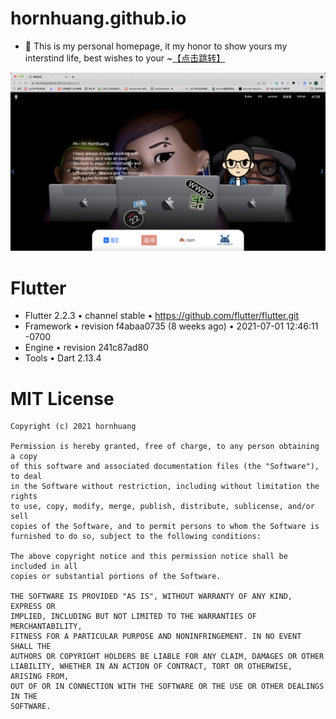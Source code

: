 # hornhuang.github.io 
- 🚀 This is my personal homepage, it my honor to show yours my interstind life, best wishes to your ~[【点击跳转】](https://hornhuang.github.io/#/)

<a href="https://hornhuang.github.io/#/">
<img src="https://github.com/hornhuang/hornhuang.github.io/blob/master/readme_res/images/indexpage.png" alt="首页展示 · 点击跳转">
</a>

# Flutter
- Flutter 2.2.3 • channel stable • https://github.com/flutter/flutter.git
- Framework • revision f4abaa0735 (8 weeks ago) • 2021-07-01 12:46:11 -0700
- Engine • revision 241c87ad80
- Tools • Dart 2.13.4

# MIT License
```
Copyright (c) 2021 hornhuang

Permission is hereby granted, free of charge, to any person obtaining a copy
of this software and associated documentation files (the "Software"), to deal
in the Software without restriction, including without limitation the rights
to use, copy, modify, merge, publish, distribute, sublicense, and/or sell
copies of the Software, and to permit persons to whom the Software is
furnished to do so, subject to the following conditions:

The above copyright notice and this permission notice shall be included in all
copies or substantial portions of the Software.

THE SOFTWARE IS PROVIDED "AS IS", WITHOUT WARRANTY OF ANY KIND, EXPRESS OR
IMPLIED, INCLUDING BUT NOT LIMITED TO THE WARRANTIES OF MERCHANTABILITY,
FITNESS FOR A PARTICULAR PURPOSE AND NONINFRINGEMENT. IN NO EVENT SHALL THE
AUTHORS OR COPYRIGHT HOLDERS BE LIABLE FOR ANY CLAIM, DAMAGES OR OTHER
LIABILITY, WHETHER IN AN ACTION OF CONTRACT, TORT OR OTHERWISE, ARISING FROM,
OUT OF OR IN CONNECTION WITH THE SOFTWARE OR THE USE OR OTHER DEALINGS IN THE
SOFTWARE.
```
